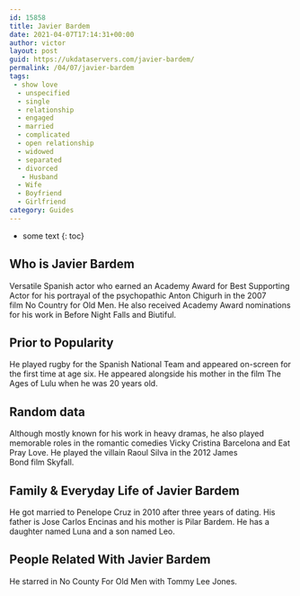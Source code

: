 ```yaml
---
id: 15858
title: Javier Bardem
date: 2021-04-07T17:14:31+00:00
author: victor
layout: post
guid: https://ukdataservers.com/javier-bardem/
permalink: /04/07/javier-bardem
tags:
 - show love
  - unspecified
  - single
  - relationship
  - engaged
  - married
  - complicated
  - open relationship
  - widowed
  - separated
  - divorced
   - Husband
  - Wife
  - Boyfriend
  - Girlfriend
category: Guides
---
```


* some text
{: toc}


## Who is Javier Bardem



Versatile Spanish actor who earned an Academy Award for Best Supporting Actor for his portrayal of the psychopathic Anton Chigurh in the 2007 film No Country for Old Men. He also received Academy Award nominations for his work in Before Night Falls and Biutiful.

                
                
                
## Prior to Popularity



He played rugby for the Spanish National Team and appeared on-screen for the first time at age six. He appeared alongside his mother in the film The Ages of Lulu when he was 20 years old.

                
                
                
## Random data



Although mostly known for his work in heavy dramas, he also played memorable roles in the romantic comedies Vicky Cristina Barcelona and Eat Pray Love. He played the villain Raoul Silva in the 2012 James Bond film Skyfall.

                
                
                
## Family & Everyday Life of Javier Bardem



He got married to Penelope Cruz in 2010 after three years of dating. His father is Jose Carlos Encinas and his mother is Pilar Bardem. He has a daughter named Luna and a son named Leo.

                
                
                
## People Related With Javier Bardem



He starred in No County For Old Men with Tommy Lee Jones.

                
              
            
          
          
          